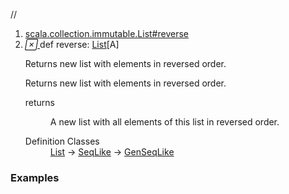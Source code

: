 //
<ol>
<li><a href="https://www.scala-lang.org/api/2.12.3/scala/collection/immutable/List.html#reverse:List[A]">scala.collection.immutable.List#reverse</a></li>
<li name="scala.collection.immutable.List#reverse" visbl="pub" class="indented0 " data-isabs="false" fullcomment="yes" group="Ungrouped"> <a id="reverse:List[A]"></a> <span class="permalink"> <a href="../../../scala/collection/immutable/List.html#reverse:List[A]" title="Permalink"> <i class="material-icons"></i> </a> </span> <span class="modifier_kind"> <span class="modifier"></span> <span class="kind">def</span> </span> <span class="symbol"> <span class="name">reverse</span><span class="result">: <a href="" class="extype" name="scala.collection.immutable.List">List</a>[<span class="extype" name="scala.collection.immutable.List.A">A</span>]</span> </span> <p class="shortcomment cmt">Returns new list with elements in reversed order.</p>
 <div class="fullcomment">
  <div class="comment cmt">
   <p>Returns new list with elements in reversed order.</p>
  </div>
  <dl class="paramcmts block">
   <dt>
    returns
   </dt>
   <dd class="cmt">
    <p>A new list with all elements of this list in reversed order.</p>
   </dd>
  </dl>
  <dl class="attributes block"> 
   <dt>
    Definition Classes
   </dt>
   <dd>
    <a href="" class="extype" name="scala.collection.immutable.List">List</a> → 
    <a href="../SeqLike.html" class="extype" name="scala.collection.SeqLike">SeqLike</a> → 
    <a href="../GenSeqLike.html" class="extype" name="scala.collection.GenSeqLike">GenSeqLike</a>
   </dd>
  </dl>
 </div> </li>
        </ol>


### Examples





























